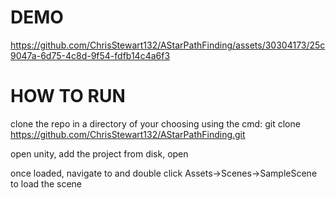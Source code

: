 # DEMO
https://github.com/ChrisStewart132/AStarPathFinding/assets/30304173/25c9047a-6d75-4c8d-9f54-fdfb14c4a6f3

# HOW TO RUN

clone the repo in a directory of your choosing using the cmd:
	git clone https://github.com/ChrisStewart132/AStarPathFinding.git

open unity, add the project from disk, open

once loaded, navigate to and double click Assets->Scenes->SampleScene to load the scene


